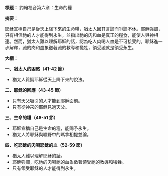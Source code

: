 **標題：** 約翰福音第六章：生命的糧

**摘要：**

耶穌宣稱自己是從天上降下來的生命糧，猶太人因其言論而爭論不休。耶穌強調，只有相信祂的人才能得到永生，並指出祂的肉和血是真正的糧食，能使人與神相連。然而，猶太人難以理解耶穌的話，認為吃人肉喝人血是不可接受的。耶穌進一步解釋，祂的肉和血象徵著祂的教導和犧牲，領受祂就是領受永生。

**大綱：**

**一、猶太人的困惑（41-42 節）**
* 猶太人質疑耶穌從天上降下來的說法。

**二、耶穌的回應（43-45 節）**
* 只有天父吸引的人才能到耶穌面前。
* 只有從神來的耶穌見過天父。

**三、生命的糧（46-51 節）**
* 耶穌宣稱自己是生命的糧，能賜予永生。
* 猶太人將耶穌與曠野中的瑪拿相提並論。

**四、吃耶穌的肉喝耶穌的血（52-59 節）**
* 猶太人難以理解耶穌的話。
* 耶穌強調，吃祂的肉喝祂的血象徵著領受祂的教導和犧牲。
* 只有領受耶穌的人才能得到永生。